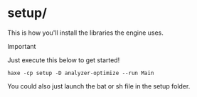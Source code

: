 # setup/
This is how you'll install the libraries the engine uses.

> [!IMPORTANT]
> Just execute this below to get started!
> ```
> haxe -cp setup -D analyzer-optimize --run Main
> ```

You could also just launch the bat or sh file in the setup folder.